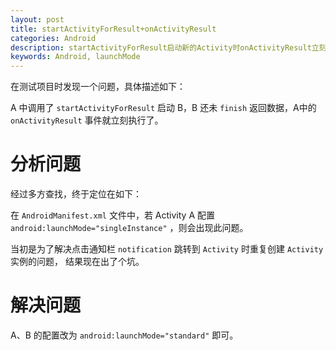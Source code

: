 ```yaml
---
layout: post
title: startActivityForResult+onActivityResult
categories: Android
description: startActivityForResult启动新的Activity时onActivityResult立刻执行
keywords: Android, launchMode
---
```


在测试项目时发现一个问题，具体描述如下：

A 中调用了 `startActivityForResult` 启动 B，B 还未 `finish` 返回数据，A中的 `onActivityResult` 事件就立刻执行了。

# 分析问题

经过多方查找，终于定位在如下：

在 `AndroidManifest.xml` 文件中，若 Activity A 配置 `android:launchMode="singleInstance"` ，则会出现此问题。

当初是为了解决点击通知栏 `notification` 跳转到 `Activity` 时重复创建 `Activity` 实例的问题， 结果现在出了个坑。

# 解决问题

A、B 的配置改为 `android:launchMode="standard"` 即可。